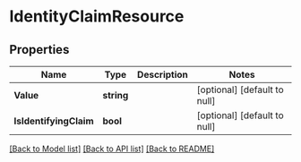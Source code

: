 # IdentityClaimResource

## Properties
Name | Type | Description | Notes
------------ | ------------- | ------------- | -------------
**Value** | **string** |  | [optional] [default to null]
**IsIdentifyingClaim** | **bool** |  | [optional] [default to null]

[[Back to Model list]](../README.md#documentation-for-models) [[Back to API list]](../README.md#documentation-for-api-endpoints) [[Back to README]](../README.md)


